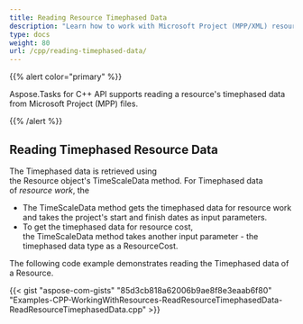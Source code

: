 ```yaml
---
title: Reading Resource Timephased Data
description: "Learn how to work with Microsoft Project (MPP/XML) resource timephased data using Aspose.Tasks for C++."
type: docs
weight: 80
url: /cpp/reading-timephased-data/
---
```


{{% alert color="primary" %}}

Aspose.Tasks for C++ API supports reading a resource's timephased data from Microsoft Project (MPP) files.

{{% /alert %}}

## **Reading Timephased Resource Data**
The Timephased data is retrieved using the Resource object's TimeScaleData method. For Timephased data of *resource work*, the

- The TimeScaleData method gets the timephased data for resource work and takes the project's start and finish dates as input parameters.
- To get the timephased data for resource cost, the TimeScaleData method takes another input parameter - the timephased data type as a ResourceCost.

The following code example demonstrates reading the Timephased data of a Resource.

{{< gist "aspose-com-gists" "85d3cb818a62006b9ae8f8e3eaab6f80" "Examples-CPP-WorkingWithResources-ReadResourceTimephasedData-ReadResourceTimephasedData.cpp" >}}
